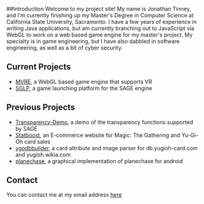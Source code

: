 ##Introduction
Welcome to my project site! My name is Jonathan Tinney, and I'm currently finishing up my Master's Degree in Computer Science at California State University, Sacramento. I have a few years of experience in writing Java applications, but am currently branching out to JavaScript via WebGL to work on a web based game engine for my master's project. My specialty is in game engineering, but I have also dabbled in software engineering, as well as a bit of cyber security.

## Current Projects
* [MVRE](https://mpcodemonkey.github.io/mvre/), a WebGL based game engine that supports VR
* [SGLP](https://mpcodemonkey.github.io/sglp/), a game launching platform for the SAGE engine

## Previous Projects
* [Transparency-Demo](https://mpcodemonkey.github.io/transparency-demo/), a demo of the transparency functions supported by SAGE
* [Statboost](https://mpcodemonkey.github.io/statboostv2/), an E-commerce website for Magic: The Gathering and Yu-Gi-Oh card sales
* [ygodbbuilder](https://mpcodemonkey.github.io/ygodbbuilder/), a card attribute and image parser for db.yugioh-card.com and yugioh.wikia.com
* [planechase](https://mpcodemonkey.github.io/planechase/), a graphical implementation of planechase for android

## Contact
You can contact me at my email address [here](mailto:jonathanrtinney@gmail.com)
